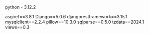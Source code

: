 python - 3.12.2

asgiref==3.8.1
Django==5.0.6
djangorestframework==3.15.1
mysqlclient==2.2.4
pillow==10.3.0
sqlparse==0.5.0
tzdata==2024.1
views==0.3
